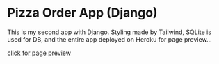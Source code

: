 # Pizza Order App (Django)

This is my second app with Django. Styling made by Tailwind, SQLite is used for DB, and the entire app deployed on Heroku for page preview...

[click for page preview](https://mas-pizza-app.herokuapp.com/)